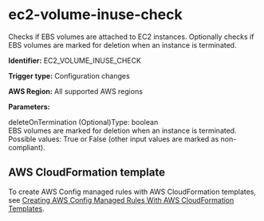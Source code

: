 # ec2\-volume\-inuse\-check<a name="ec2-volume-inuse-check"></a>

Checks if EBS volumes are attached to EC2 instances\. Optionally checks if EBS volumes are marked for deletion when an instance is terminated\.

**Identifier:** EC2\_VOLUME\_INUSE\_CHECK

**Trigger type:** Configuration changes

**AWS Region:** All supported AWS regions

**Parameters:**

deleteOnTermination \(Optional\)Type: boolean  
EBS volumes are marked for deletion when an instance is terminated\. Possible values: True or False \(other input values are marked as non\-compliant\)\.

## AWS CloudFormation template<a name="w79aac11c32c17b9d219c15"></a>

To create AWS Config managed rules with AWS CloudFormation templates, see [Creating AWS Config Managed Rules With AWS CloudFormation Templates](aws-config-managed-rules-cloudformation-templates.md)\.